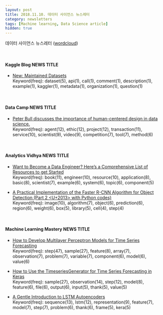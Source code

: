 ```yaml
---
layout: post
title: 2018.11.10. 데이터 사이언스 뉴스레터
category: newsletters
tags: [Machine learning, Data Science article]
hidden: true
---
```


데이터 사이언스 뉴스레터 ([wordcloud](https://raw.githubusercontent.com/2econsulting/2econsulting.github.io/master/data/newsletter/output/report/wordcloud_20181110.png))

<br>

#### Kaggle Blog NEWS TITLE

* [New: Maintained Datasets](http://blog.kaggle.com/2018/11/06/new-maintained-datasets/)
<br>Keyword(freq): dataset(5), api(1), call(1), comment(1), description(1), example(1), kaggler(1), metadata(1), organization(1), question(1)

<br>

#### Data Camp NEWS TITLE

* [Peter Bull discusses the importance of human-centered design in data science. ](https://www.datacamp.com/community/blog/human-centered-design-data-science)
<br>Keyword(freq): agent(12), ethic(12), project(12), transaction(11), service(10), scientist(9), video(9), competition(7), tool(7), method(6)

<br>

#### Analytics Vidhya NEWS TITLE

* [Want to Become a Data Engineer? Here’s a Comprehensive List of Resources to get Started](https://www.analyticsvidhya.com/blog/2018/11/data-engineer-comprehensive-list-resources-get-started/)
<br>Keyword(freq): book(11), engineer(10), resource(10), application(8), basic(8), scientist(7), example(6), system(6), topic(6), component(5)

* [A Practical Implementation of the Faster R-CNN Algorithm for Object Detection (Part 2 <U+2013> with Python codes)](https://www.analyticsvidhya.com/blog/2018/11/implementation-faster-r-cnn-python-object-detection/)
<br>Keyword(freq): image(10), algorithm(7), object(6), prediction(6), region(6), weight(6), box(5), library(5), cell(4), step(4)

<br>

#### Machine Learning Mastery NEWS TITLE

* [How to Develop Multilayer Perceptron Models for Time Series Forecasting](https://machinelearningmastery.com/how-to-develop-multilayer-perceptron-models-for-time-series-forecasting/)
<br>Keyword(freq): step(47), sample(27), feature(8), array(7), observation(7), problem(7), variable(7), component(6), model(6), value(6)

* [How to Use the TimeseriesGenerator for Time Series Forecasting in Keras](https://machinelearningmastery.com/how-to-use-the-timeseriesgenerator-for-time-series-forecasting-in-keras/)
<br>Keyword(freq): sample(27), observation(14), step(12), model(8), feature(6), file(6), output(6), input(5), thank(5), value(5)

* [A Gentle Introduction to LSTM Autoencoders](https://machinelearningmastery.com/lstm-autoencoders/)
<br>Keyword(freq): sequence(13), lstm(12), representation(9), feature(7), model(7), step(7), problem(6), thank(6), frame(5), kera(5)

<br>

